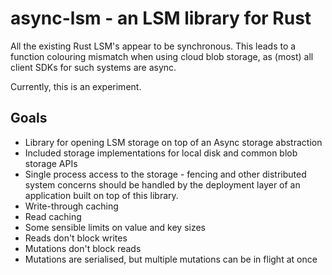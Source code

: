 # async-lsm - an LSM library for Rust

All the existing Rust LSM's appear to be synchronous. This leads to a function colouring mismatch when using cloud blob
storage, as (most) all client SDKs for such systems are async.

Currently, this is an experiment.

## Goals

- Library for opening LSM storage on top of an Async storage abstraction
- Included storage implementations for local disk and common blob storage APIs
- Single process access to the storage - fencing and other distributed system concerns should be handled by the
  deployment layer of an application built on top of this library.
- Write-through caching
- Read caching
- Some sensible limits on value and key sizes
- Reads don't block writes
- Mutations don't block reads
- Mutations are serialised, but multiple mutations can be in flight at once